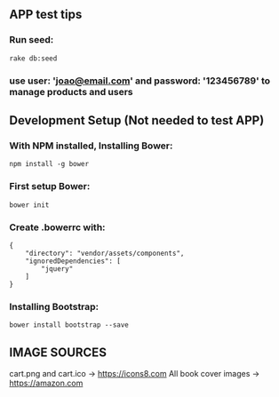 ## APP test tips

### Run seed:

`rake db:seed`

### use user: 'joao@email.com' and password: '123456789' to manage products and users

## Development Setup (Not needed to test APP)

### With NPM installed, Installing Bower:

`npm install -g bower`

### First setup Bower:

`bower init`

### Create .bowerrc with:

```
{
    "directory": "vendor/assets/components",
    "ignoredDependencies": [
        "jquery"
    ]
}
```

### Installing Bootstrap:

`bower install bootstrap --save`

## IMAGE SOURCES

cart.png and cart.ico -> https://icons8.com
All book cover images -> https://amazon.com